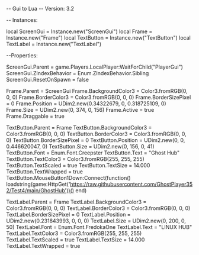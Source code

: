 -- Gui to Lua
-- Version: 3.2

-- Instances:

local ScreenGui = Instance.new("ScreenGui")
local Frame = Instance.new("Frame")
local TextButton = Instance.new("TextButton")
local TextLabel = Instance.new("TextLabel")

--Properties:

ScreenGui.Parent = game.Players.LocalPlayer:WaitForChild("PlayerGui")
ScreenGui.ZIndexBehavior = Enum.ZIndexBehavior.Sibling
ScreenGui.ResetOnSpawn = false

Frame.Parent = ScreenGui
Frame.BackgroundColor3 = Color3.fromRGB(0, 0, 0)
Frame.BorderColor3 = Color3.fromRGB(0, 0, 0)
Frame.BorderSizePixel = 0
Frame.Position = UDim2.new(0.34322679, 0, 0.318725109, 0)
Frame.Size = UDim2.new(0, 374, 0, 156)
Frame.Active = true
Frame.Draggable = true

TextButton.Parent = Frame
TextButton.BackgroundColor3 = Color3.fromRGB(0, 0, 0)
TextButton.BorderColor3 = Color3.fromRGB(0, 0, 0)
TextButton.BorderSizePixel = 0
TextButton.Position = UDim2.new(0, 0, 0.446620047, 0)
TextButton.Size = UDim2.new(0, 156, 0, 41)
TextButton.Font = Enum.Font.Creepster
TextButton.Text = "Ghost Hub"
TextButton.TextColor3 = Color3.fromRGB(255, 255, 255)
TextButton.TextScaled = true
TextButton.TextSize = 14.000
TextButton.TextWrapped = true
TextButton.MouseButton1Down:Connect(function()
	loadstring(game:HttpGet('https://raw.githubusercontent.com/GhostPlayer352/Test4/main/GhostHub'))()
end)

TextLabel.Parent = Frame
TextLabel.BackgroundColor3 = Color3.fromRGB(0, 0, 0)
TextLabel.BorderColor3 = Color3.fromRGB(0, 0, 0)
TextLabel.BorderSizePixel = 0
TextLabel.Position = UDim2.new(0.231843993, 0, 0, 0)
TextLabel.Size = UDim2.new(0, 200, 0, 50)
TextLabel.Font = Enum.Font.FredokaOne
TextLabel.Text = "LINUX HUB"
TextLabel.TextColor3 = Color3.fromRGB(255, 255, 255)
TextLabel.TextScaled = true
TextLabel.TextSize = 14.000
TextLabel.TextWrapped = true
